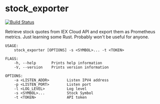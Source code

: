 # stock_exporter

[![Build Status](https://github.com/alexgaganov/stock_exporter/workflows/CI/badge.svg?branch=master)](https://github.com/alexgaganov/stock_exporter/actions?query=workflow%3ACI)

Retrieve stock quotes from IEX Cloud API and export them as Prometheus metrics.
Just learning some Rust. Probably won't be useful for anyone.

```
USAGE:
    stock_exporter [OPTIONS] -s <SYMBOL>... -t <TOKEN>

FLAGS:
    -h, --help       Prints help information
    -V, --version    Prints version information

OPTIONS:
    -a <LISTEN_ADDR>        Listen IPV4 address
    -p <LISTEN_PORT>        Listen port
    -l <LOG_LEVEL>          Log level
    -s <SYMBOL>...          Stock Symbol
    -t <TOKEN>              API token
```
